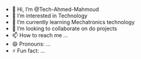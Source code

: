 - 👋 Hi, I’m @Tech-Ahmed-Mahmoud
- 👀 I’m interested in Technology
- 🌱 I’m currently learning Mechatronics technology
- 💞️ I’m looking to collaborate on do projects
- 📫 How to reach me ...
- 😄 Pronouns: ...
- ⚡ Fun fact: ...

<!---
Tech-Ahmed-Mahmoud/Tech-Ahmed-Mahmoud is a ✨ special ✨ repository because its `README.md` (this file) appears on your GitHub profile.
You can click the Preview link to take a look at your changes.
--->
